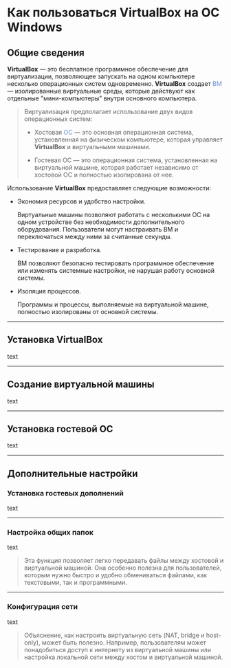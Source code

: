# Как пользоваться VirtualBox на ОС Windows  


## Общие сведения  


**VirtualBox** — это бесплатное программное обеспечение для виртуализации, 
позволяющее запускать на одном компьютере несколько операционных систем одновременно. 
**VirtualBox** создает <span style="color: #6a8ed0;" title="виртуальная машина">ВМ</span> — изолированные виртуальные среды, 
которые действуют как отдельные "мини-компьютеры" внутри основного компьютера.  

> Виртуализация предполагает использование двух видов операционных систем:  
> 
> - Хостовая <span style="color: #6a8ed0;" title="виртуальная машина">ОС</span> — это основная операционная система, 
> установленная на физическом компьютере, которая управляет **VirtualBox** и виртуальными машинами.  
> 
> - Гостевая ОС — это операционная система, установленная на виртуальной машине, 
> которая работает независимо от хостовой ОС и полностью изолирована от нее.  

Использование **VirtualBox** предоставляет следующие возможности:  

- Экономия ресурсов и удобство настройки.  

    Виртуальные машины позволяют работать с несколькими ОС на одном устройстве без необходимости дополнительного оборудования. 
    Пользователи могут настраивать ВМ и переключаться между ними за считанные секунды.  

- Тестирование и разработка.  

    ВМ позволяют безопасно тестировать программное обеспечение или изменять системные настройки, 
    не нарушая работу основной системы.  

- Изоляция процессов.  

    Программы и процессы, выполняемые на виртуальной машине, полностью изолированы от основной системы.  

---  


## Установка VirtualBox


text  

---  


## Создание виртуальной машины  


text  

---  


## Установка гостевой ОС  


text  

---  


## Дополнительные настройки  


### Установка гостевых дополнений  


text  

---  


### Настройка общих папок  


text  

> Эта функция позволяет легко передавать файлы между хостовой и виртуальной машиной. 
> Она особенно полезна для пользователей, которым нужно быстро и удобно обмениваться файлами, 
> как текстовыми, так и программными.  

---  


### Конфигурация сети  


text  

> Объяснение, как настроить виртуальную сеть (NAT, bridge и host-only), может быть полезно. 
> Например, пользователям может понадобиться доступ к интернету из виртуальной машины 
> или настройка локальной сети между хостом и виртуальной машиной.  
